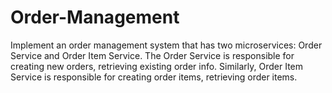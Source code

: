# Order-Management
Implement an order management system that has two microservices: Order Service and Order Item Service. The Order Service is responsible for creating new orders, retrieving existing order info. Similarly, Order Item Service is responsible for creating order items, retrieving order items.
